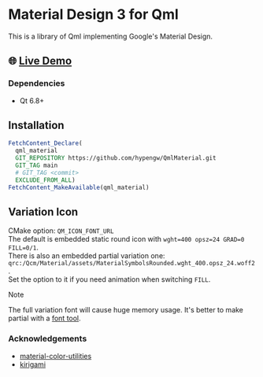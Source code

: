 # Material Design 3 for Qml
This is a library of Qml implementing Google's Material Design.

## 🌐 [Live Demo](https://hypengw.github.io/QmlMaterialWeb/qmaterial_example.html)

### Dependencies

- Qt 6.8+

## Installation
```cmake
FetchContent_Declare(
  qml_material
  GIT_REPOSITORY https://github.com/hypengw/QmlMaterial.git
  GIT_TAG main
  # GIT_TAG <commit>
  EXCLUDE_FROM_ALL)
FetchContent_MakeAvailable(qml_material)
```

## Variation Icon
CMake option: `QM_ICON_FONT_URL`  
The default is embedded static round icon with `wght=400 opsz=24 GRAD=0 FILL=0/1`.  
There is also an embedded partial variation one: `qrc:/Qcm/Material/assets/MaterialSymbolsRounded.wght_400.opsz_24.woff2`.  
Set the option to it if you need animation when switching `FILL`.    

> [!NOTE]
> The full variation font will cause huge memory usage. It's better to make partial with a [font tool](https://fonttools.readthedocs.io/en/latest/index.html).    

### Acknowledgements
- [material-color-utilities](https://github.com/material-foundation/material-color-utilities)
- [kirigami](https://invent.kde.org/frameworks/kirigami)